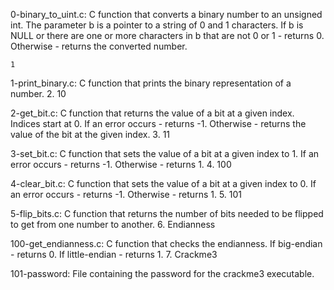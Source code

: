 0-binary_to_uint.c: C function that converts a binary number to an unsigned int. The parameter b is a pointer to a string of 0 and 1 characters. If b is NULL or there are one or more characters in b that are not 0 or 1 - returns 0. Otherwise - returns the converted number.

    1

1-print_binary.c: C function that prints the binary representation of a number. 2. 10

2-get_bit.c: C function that returns the value of a bit at a given index. Indices start at 0. If an error occurs - returns -1. Otherwise - returns the value of the bit at the given index. 3. 11

3-set_bit.c: C function that sets the value of a bit at a given index to 1. If an error occurs - returns -1. Otherwise - returns 1. 4. 100

4-clear_bit.c: C function that sets the value of a bit at a given index to 0. If an error occurs - returns -1. Otherwise - returns 1. 5. 101

5-flip_bits.c: C function that returns the number of bits needed to be flipped to get from one number to another. 6. Endianness

100-get_endianness.c: C function that checks the endianness. If big-endian - returns 0. If little-endian - returns 1. 7. Crackme3

101-password: File containing the password for the crackme3 executable.
